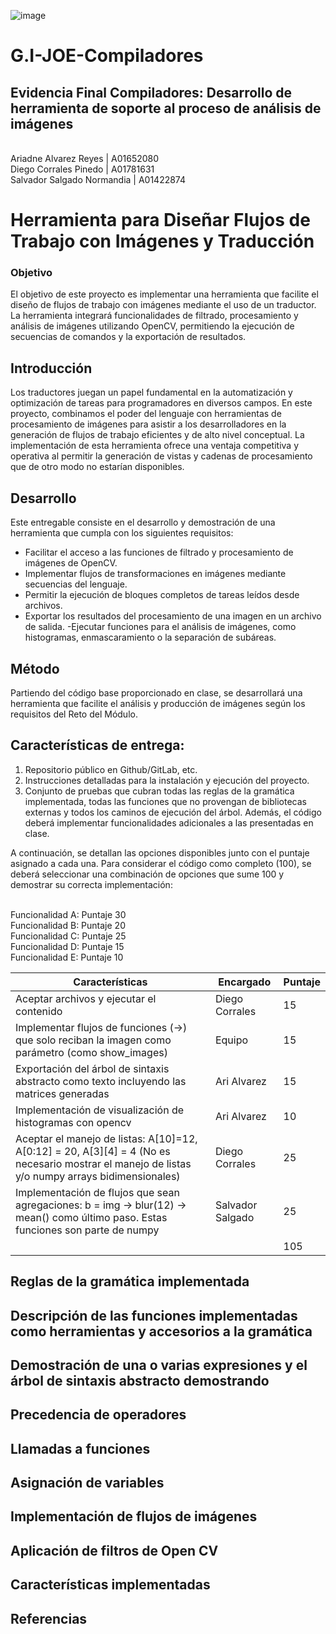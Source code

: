 ![image](https://github.com/ariigat0/G.I-JOE-Compiladores/assets/70560259/6f14f275-44a7-4397-994f-4df941601ba9)

# G.I-JOE-Compiladores
## Evidencia Final Compiladores: Desarrollo de herramienta de soporte al proceso de análisis de imágenes

<br> Ariadne Alvarez Reyes                      | A01652080
<br> Diego Corrales Pinedo                      | A01781631
<br> Salvador Salgado Normandia                 | A01422874

# Herramienta para Diseñar Flujos de Trabajo con Imágenes y Traducción
### Objetivo
El objetivo de este proyecto es implementar una herramienta que facilite el diseño de flujos de trabajo con imágenes mediante el uso de un traductor. La herramienta integrará funcionalidades de filtrado, procesamiento y análisis de imágenes utilizando OpenCV, permitiendo la ejecución de secuencias de comandos y la exportación de resultados.

## Introducción
Los traductores juegan un papel fundamental en la automatización y optimización de tareas para programadores en diversos campos. En este proyecto, combinamos el poder del lenguaje con herramientas de procesamiento de imágenes para asistir a los desarrolladores en la generación de flujos de trabajo eficientes y de alto nivel conceptual. La implementación de esta herramienta ofrece una ventaja competitiva y operativa al permitir la generación de vistas y cadenas de procesamiento que de otro modo no estarían disponibles.

## Desarrollo
Este entregable consiste en el desarrollo y demostración de una herramienta que cumpla con los siguientes requisitos:

- Facilitar el acceso a las funciones de filtrado y procesamiento de imágenes de OpenCV.
- Implementar flujos de transformaciones en imágenes mediante secuencias del lenguaje.
- Permitir la ejecución de bloques completos de tareas leídos desde archivos.
- Exportar los resultados del procesamiento de una imagen en un archivo de salida.
-Ejecutar funciones para el análisis de imágenes, como histogramas, enmascaramiento o la separación de subáreas.

## Método
Partiendo del código base proporcionado en clase, se desarrollará una herramienta que facilite el análisis y producción de imágenes según los requisitos del Reto del Módulo.

## Características de entrega:

1. Repositorio público en Github/GitLab, etc.
2. Instrucciones detalladas para la instalación y ejecución del proyecto.
3. Conjunto de pruebas que cubran todas las reglas de la gramática implementada, todas las funciones que no provengan de bibliotecas externas y todos los caminos de ejecución del árbol. Además, el código deberá implementar funcionalidades adicionales a las presentadas en clase.

A continuación, se detallan las opciones disponibles junto con el puntaje asignado a cada una. Para considerar el código como completo (100), se deberá seleccionar una combinación de opciones que sume 100 y demostrar su correcta implementación:

<br> Funcionalidad A: Puntaje 30
<br> Funcionalidad B: Puntaje 20
<br> Funcionalidad C: Puntaje 25
<br> Funcionalidad D: Puntaje 15
<br> Funcionalidad E: Puntaje 10

| Características | Encargado    | Puntaje     |
|----------------|--------------|-------------|
| Aceptar archivos y ejecutar el contenido    | 	Diego Corrales  |  15  |
| Implementar flujos de funciones (->) que solo reciban la imagen como parámetro (como show_images)   | Equipo  |  15  |
| Exportación del árbol de sintaxis abstracto como texto incluyendo las matrices generadas     |  Ari  Alvarez |  15  |
| Implementación de visualización de histogramas con opencv   | Ari  Alvarez |  10  |
| Aceptar el manejo de listas: A[10]=12, A[0:12] = 20, A[3][4] = 4 (No es necesario mostrar el manejo de listas y/o numpy arrays bidimensionales)   | Diego Corrales    |  25   |
| Implementación de flujos que sean agregaciones: b = img -> blur(12) -> mean() como último paso. Estas funciones son parte de numpy    | Salvador Salgado  |  25         |
|     |    |  105        |

## Reglas de la gramática implementada

## Descripción de las funciones implementadas como herramientas y accesorios a la gramática

## Demostración de una o varias expresiones y el árbol de sintaxis abstracto demostrando

## Precedencia de operadores

## Llamadas a funciones

## Asignación de variables

## Implementación de flujos de imágenes

## Aplicación de filtros de Open CV

## Características implementadas

## Referencias
 

